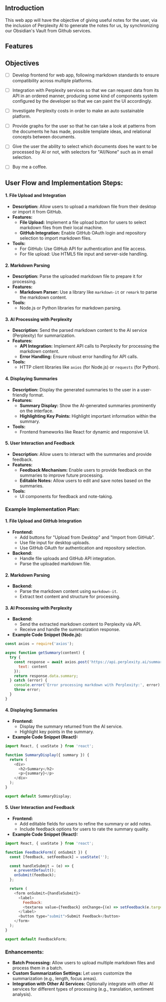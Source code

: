 ## Introduction

This web app will have the objective of giving useful notes for the user, via the inclusion of Perplexity AI to generate the notes for us, by synchronizing our Obsidian's Vault from Github services.


## Features


## Objectives

- [ ] Develop frontend for web app, following markdown standards to ensure compatibility across multiple platforms.
- [ ] Integration with Perplexity services so that we can request data from its API in an ordered manner, producing some kind of components system configured by the developer so that we can paint the UI accordingly.
- [ ] Investigate Perplexity costs in order to make an auto sustainable platform.
- [ ] Provide graphs for the user so that he can take a look at patterns from the documents he has made, possible template ideas, and relational concepts between documents.
- [ ] Give the user the ability to select which documents does he want to be processed by AI or not, with selectors for "All/None" such as in email selection.
- [ ] Buy me a coffee.


## User Flow and Implementation Steps:

#### 1. **File Upload and Integration**

- **Description:** Allow users to upload a markdown file from their desktop or import it from GitHub.
- **Features:**
    - **File Upload:** Implement a file upload button for users to select markdown files from their local machine.
    - **GitHub Integration:** Enable GitHub OAuth login and repository selection to import markdown files.
- **Tools:**
    - For GitHub: Use GitHub API for authentication and file access.
    - For file upload: Use HTML5 file input and server-side handling.

#### 2. **Markdown Parsing**

- **Description:** Parse the uploaded markdown file to prepare it for processing.
- **Features:**
    - **Markdown Parser:** Use a library like `markdown-it` or `remark` to parse the markdown content.
- **Tools:**
    - Node.js or Python libraries for markdown parsing.

#### 3. **AI Processing with Perplexity**

- **Description:** Send the parsed markdown content to the AI service (Perplexity) for summarization.
- **Features:**
    - **API Integration:** Implement API calls to Perplexity for processing the markdown content.
    - **Error Handling:** Ensure robust error handling for API calls.
- **Tools:**
    - HTTP client libraries like `axios` (for Node.js) or `requests` (for Python).

#### 4. **Displaying Summaries**

- **Description:** Display the generated summaries to the user in a user-friendly format.
- **Features:**
    - **Summary Display:** Show the AI-generated summaries prominently on the interface.
    - **Highlighting Key Points:** Highlight important information within the summary.
- **Tools:**
    - Frontend frameworks like React for dynamic and responsive UI.

#### 5. **User Interaction and Feedback**

- **Description:** Allow users to interact with the summaries and provide feedback.
- **Features:**
    - **Feedback Mechanism:** Enable users to provide feedback on the summaries to improve future processing.
    - **Editable Notes:** Allow users to edit and save notes based on the summaries.
- **Tools:**
    - UI components for feedback and note-taking.

### Example Implementation Plan:

#### 1. **File Upload and GitHub Integration**

- **Frontend:**
    - Add buttons for "Upload from Desktop" and "Import from GitHub".
    - Use file input for desktop uploads.
    - Use GitHub OAuth for authentication and repository selection.
- **Backend:**
    - Handle file uploads and GitHub API integration.
    - Parse the uploaded markdown file.

#### 2. **Markdown Parsing**

- **Backend:**
    - Parse the markdown content using `markdown-it`.
    - Extract text content and structure for processing.

#### 3. **AI Processing with Perplexity**

- **Backend:**
    - Send the extracted markdown content to Perplexity via API.
    - Receive and handle the summarization response.
- **Example Code Snippet (Node.js):**

```javascript
const axios = require('axios');

async function getSummary(content) {
  try {
    const response = await axios.post('https://api.perplexity.ai/summarize', {
      text: content
    });
    return response.data.summary;
  } catch (error) {
    console.error('Error processing markdown with Perplexity:', error);
    throw error;
  }
}
```
#### 4. **Displaying Summaries**

- **Frontend:**
    - Display the summary returned from the AI service.
    - Highlight key points in the summary.
- **Example Code Snippet (React):**

```javascript
import React, { useState } from 'react';

function SummaryDisplay({ summary }) {
  return (
    <div>
      <h2>Summary</h2>
      <p>{summary}</p>
    </div>
  );
}

export default SummaryDisplay;
```
#### 5. **User Interaction and Feedback**

- **Frontend:**
    - Add editable fields for users to refine the summary or add notes.
    - Include feedback options for users to rate the summary quality.
- **Example Code Snippet (React):**

```javascript
import React, { useState } from 'react';

function FeedbackForm({ onSubmit }) {
  const [feedback, setFeedback] = useState('');

  const handleSubmit = (e) => {
    e.preventDefault();
    onSubmit(feedback);
  };

  return (
    <form onSubmit={handleSubmit}>
      <label>
        Feedback:
        <textarea value={feedback} onChange={(e) => setFeedback(e.target.value)} />
      </label>
      <button type="submit">Submit Feedback</button>
    </form>
  );
}

export default FeedbackForm;
```

### Enhancements:

- **Batch Processing:** Allow users to upload multiple markdown files and process them in a batch.
- **Custom Summarization Settings:** Let users customize the summarization (e.g., length, focus areas).
- **Integration with Other AI Services:** Optionally integrate with other AI services for different types of processing (e.g., translation, sentiment analysis).